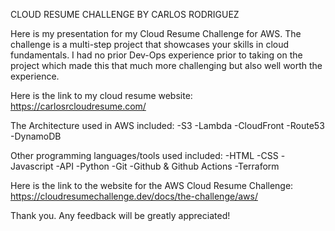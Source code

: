 CLOUD RESUME CHALLENGE BY CARLOS RODRIGUEZ

Here is my presentation for my Cloud Resume Challenge for AWS. The challenge is a multi-step project that showcases your skills in cloud fundamentals. I had no prior Dev-Ops experience prior to taking on the project which made this that much more challenging but also well worth the experience.

Here is the link to my cloud resume website: https://carlosrcloudresume.com/

The Architecture used in AWS included: -S3 -Lambda -CloudFront -Route53 -DynamoDB

Other programming languages/tools used included: -HTML -CSS -Javascript -API -Python -Git -Github & Github Actions -Terraform

Here is the link to the website for the AWS Cloud Resume Challenge: https://cloudresumechallenge.dev/docs/the-challenge/aws/

Thank you. Any feedback will be greatly appreciated!

